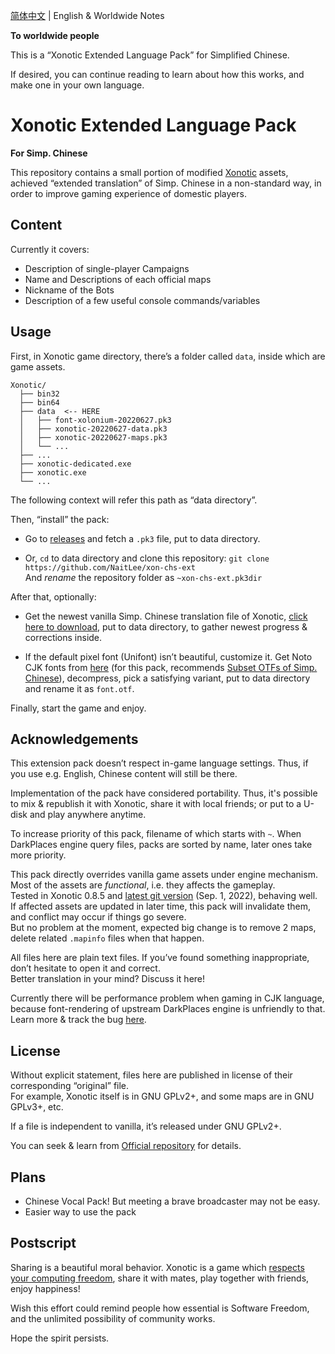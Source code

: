 [简体中文](./README.md) | English & Worldwide Notes

**To worldwide people**

This is a “Xonotic Extended Language Pack” for Simplified Chinese.

If desired, you can continue reading to learn about how this works, and make one in your own language.

# Xonotic Extended Language Pack

**For Simp. Chinese**

This repository contains a small portion of modified [Xonotic](https://xonotic.org/) assets, achieved “extended translation” of Simp. Chinese in a non-standard way, in order to improve gaming experience of domestic players.

## Content

Currently it covers:

- Description of single-player Campaigns
- Name and Descriptions of each official maps
- Nickname of the Bots
- Description of a few useful console commands/variables

## Usage

First, in Xonotic game directory, there’s a folder called `data`, inside which are game assets.

```
Xonotic/
  ├── bin32
  ├── bin64
  ├── data  <-- HERE
  │   ├── font-xolonium-20220627.pk3
  │   ├── xonotic-20220627-data.pk3
  │   ├── xonotic-20220627-maps.pk3
  │   └── ...
  ├── ...
  ├── xonotic-dedicated.exe
  ├── xonotic.exe
  └── ...
```

The following context will refer this path as “data directory”.
<br />

Then, “install” the pack:

- Go to [releases](https://github.com/NaitLee/xon-chs-ext/releases) and fetch a `.pk3` file, put to data directory.

- Or, `cd` to data directory and clone this repository: `git clone https://github.com/NaitLee/xon-chs-ext`  
  And *rename* the repository folder as `~xon-chs-ext.pk3dir`

After that, optionally:

- Get the newest vanilla Simp. Chinese translation file of Xonotic, [click here to download](https://gitlab.com/xonotic/xonotic-data.pk3dir/-/raw/master/common.zh_CN.po?inline=false), put to data directory, to gather newest progress & corrections inside.

- If the default pixel font (Unifont) isn’t beautiful, customize it. Get Noto CJK fonts from [here](https://github.com/googlefonts/noto-cjk/releases) (for this pack, recommends [Subset OTFs of Simp. Chinese](https://github.com/googlefonts/noto-cjk/releases/download/Sans2.004/18_NotoSansSC.zip)), decompress, pick a satisfying variant, put to data directory and rename it as `font.otf`.

Finally, start the game and enjoy.

## Acknowledgements

This extension pack doesn’t respect in-game language settings. Thus, if you use e.g. English, Chinese content will still be there.

Implementation of the pack have considered portability. Thus, it's possible to mix & republish it with Xonotic, share it with local friends; or put to a U-disk and play anywhere anytime.

To increase priority of this pack, filename of which starts with `~`. When DarkPlaces engine query files, packs are sorted by name, later ones take more priority.

This pack directly overrides vanilla game assets under engine mechanism. Most of the assets are *functional*, i.e. they affects the gameplay.  
Tested in Xonotic 0.8.5 and [latest git version](https://gitlab.com/xonotic/xonotic/-/wikis/Repository_Access) (Sep. 1, 2022), behaving well.  
If affected assets are updated in later time, this pack will invalidate them, and conflict may occur if things go severe.  
But no problem at the moment, expected big change is to remove 2 maps, delete related `.mapinfo` files when that happen.

All files here are plain text files. If you’ve found something inappropriate, don’t hesitate to open it and correct.  
Better translation in your mind? Discuss it here!

Currently there will be performance problem when gaming in CJK language, because font-rendering of upstream DarkPlaces engine is unfriendly to that.  
Learn more & track the bug [here](https://github.com/DarkPlacesEngine/darkplaces/issues/49).

## License

Without explicit statement, files here are published in license of their corresponding “original” file.  
For example, Xonotic itself is in GNU GPLv2+, and some maps are in GNU GPLv3+, etc.

If a file is independent to vanilla, it’s released under GNU GPLv2+.

You can seek & learn from [Official repository](https://gitlab.com/xonotic/) for details.

## Plans

- Chinese Vocal Pack! But meeting a brave broadcaster may not be easy.
- Easier way to use the pack

## Postscript

Sharing is a beautiful moral behavior. Xonotic is a game which [respects your computing freedom](https://www.gnu.org/philosophy/free-sw.html), share it with mates, play together with friends, enjoy happiness!

Wish this effort could remind people how essential is Software Freedom, and the unlimited possibility of community works.

Hope the spirit persists.
